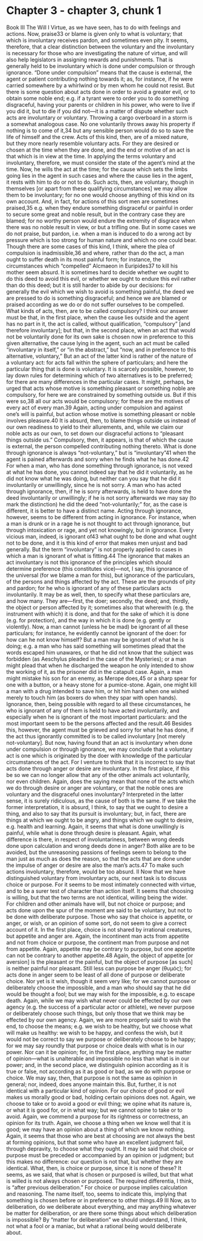 # Chapter 3 - chapter 3, chunk 1

Book III The Will I Virtue, as we have seen, has to do with feelings and actions. Now, praise33 or blame is given only to what is voluntary; that which is involuntary receives pardon, and sometimes even pity. It seems, therefore, that a clear distinction between the voluntary and the involuntary is necessary for those who are investigating the nature of virtue, and will also help legislators in assigning rewards and punishments. That is generally held to be involuntary which is done under compulsion or through ignorance. “Done under compulsion” means that the cause is external, the agent or patient contributing nothing towards it; as, for instance, if he were carried somewhere by a whirlwind or by men whom he could not resist. But there is some question about acts done in order to avoid a greater evil, or to obtain some noble end; e.g. if a tyrant were to order you to do something disgraceful, having your parents or children in his power, who were to live if you did it, but to die if you did not⁠—it is a matter of dispute whether such acts are involuntary or voluntary. Throwing a cargo overboard in a storm is a somewhat analogous case. No one voluntarily throws away his property if nothing is to come of it,34 but any sensible person would do so to save the life of himself and the crew. Acts of this kind, then, are of a mixed nature, but they more nearly resemble voluntary acts. For they are desired or chosen at the time when they are done, and the end or motive of an act is that which is in view at the time. In applying the terms voluntary and involuntary, therefore, we must consider the state of the agent’s mind at the time. Now, he wills the act at the time; for the cause which sets the limbs going lies in the agent in such cases and where the cause lies in the agent, it rests with him to do or not to do. Such acts, then, are voluntary, though in themselves [or apart from these qualifying circumstances] we may allow them to be involuntary; for no one would choose anything of this kind on its own account. And, in fact, for actions of this sort men are sometimes praised,35 e.g. when they endure something disgraceful or painful in order to secure some great and noble result, but in the contrary case they are blamed; for no worthy person would endure the extremity of disgrace when there was no noble result in view, or but a trifling one. But in some cases we do not praise, but pardon, i.e. when a man is induced to do a wrong act by pressure which is too strong for human nature and which no one could bear. Though there are some cases of this kind, I think, where the plea of compulsion is inadmissible,36 and where, rather than do the act, a man ought to suffer death in its most painful form; for instance, the circumstances which “compelled” Alcmaeon in Euripides37 to kill his mother seem absurd. It is sometimes hard to decide whether we ought to do this deed to avoid this evil, or whether we ought to endure this evil rather than do this deed; but it is still harder to abide by our decisions: for generally the evil which we wish to avoid is something painful, the deed we are pressed to do is something disgraceful; and hence we are blamed or praised according as we do or do not suffer ourselves to be compelled. What kinds of acts, then, are to be called compulsory? I think our answer must be that, in the first place, when the cause lies outside and the agent has no part in it, the act is called, without qualification, “compulsory” [and therefore involuntary]; but that, in the second place, when an act that would not be voluntarily done for its own sake is chosen now in preference to this given alternative, the cause lying in the agent, such an act must be called “involuntary in itself,” or “in the abstract,” but “now, and in preference to this alternative, voluntary,” But an act of the latter kind is rather of the nature of a voluntary act: for acts fall within the sphere of particulars; and here the particular thing that is done is voluntary. It is scarcely possible, however, to lay down rules for determining which of two alternatives is to be preferred; for there are many differences in the particular cases. It might, perhaps, be urged that acts whose motive is something pleasant or something noble are compulsory, for here we are constrained by something outside us. But if this were so,38 all our acts would be compulsory; for these are the motives of every act of every man.39 Again, acting under compulsion and against one’s will is painful, but action whose motive is something pleasant or noble involves pleasure.40 It is absurd, then, to blame things outside us instead of our own readiness to yield to their allurements, and, while we claim our noble acts as our own, to set down our disgraceful actions to “pleasant things outside us.” Compulsory, then, it appears, is that of which the cause is external, the person compelled contributing nothing thereto. What is done through ignorance is always “not-voluntary,” but is “involuntary”41 when the agent is pained afterwards and sorry when he finds what he has done.42 For when a man, who has done something through ignorance, is not vexed at what he has done, you cannot indeed say that he did it voluntarily, as he did not know what he was doing, but neither can you say that he did it involuntarily or unwillingly, since he is not sorry. A man who has acted through ignorance, then, if he is sorry afterwards, is held to have done the deed involuntarily or unwillingly; if he is not sorry afterwards we may say (to mark the distinction) he did the deed “not-voluntarily;” for, as the case is different, it is better to have a distinct name. Acting through ignorance, however, seems to be different from acting in ignorance. For instance, when a man is drunk or in a rage he is not thought to act through ignorance, but through intoxication or rage, and yet not knowingly, but in ignorance. Every vicious man, indeed, is ignorant of43 what ought to be done and what ought not to be done, and it is this kind of error that makes men unjust and bad generally. But the term “involuntary” is not properly applied to cases in which a man is ignorant of what is fitting.44 The ignorance that makes an act involuntary is not this ignorance of the principles which should determine preference (this constitutes vice)⁠—not, I say, this ignorance of the universal (for we blame a man for this), but ignorance of the particulars, of the persons and things affected by the act. These are the grounds of pity and pardon; for he who is ignorant of any of these particulars acts involuntarily. It may be as well, then, to specify what these particulars are, and how many. They are⁠—first, the doer; secondly, the deed; and, thirdly, the object or person affected by it; sometimes also that wherewith (e.g. the instrument with which) it is done, and that for the sake of which it is done (e.g. for protection), and the way in which it is done (e.g. gently or violently). Now, a man cannot (unless he be mad) be ignorant of all these particulars; for instance, he evidently cannot be ignorant of the doer: for how can he not know himself? But a man may be ignorant of what he is doing; e.g. a man who has said something will sometimes plead that the words escaped him unawares, or that he did not know that the subject was forbidden (as Aeschylus pleaded in the case of the Mysteries); or a man might plead that when he discharged the weapon he only intended to show the working of it, as the prisoner did in the catapult case. Again, a man might mistake his son for an enemy, as Merope does,45 or a sharp spear for one with a button, or a heavy stone for a pumice-stone. Again, one might kill a man with a drug intended to save him, or hit him hard when one wished merely to touch him (as boxers do when they spar with open hands). Ignorance, then, being possible with regard to all these circumstances, he who is ignorant of any of them is held to have acted involuntarily, and especially when he is ignorant of the most important particulars: and the most important seem to be the persons affected and the result.46 Besides this, however, the agent must be grieved and sorry for what he has done, if the act thus ignorantly committed is to be called involuntary [not merely not-voluntary]. But now, having found that an act is involuntary when done under compulsion or through ignorance, we may conclude that a voluntary act is one which is originated by the doer with knowledge of the particular circumstances of the act. For I venture to think that it is incorrect to say that acts done through anger or desire are involuntary. In the first place, if this be so we can no longer allow that any of the other animals act voluntarily, nor even children. Again, does the saying mean that none of the acts which we do through desire or anger are voluntary, or that the noble ones are voluntary and the disgraceful ones involuntary? Interpreted in the latter sense, it is surely ridiculous, as the cause of both is the same. If we take the former interpretation, it is absurd, I think, to say that we ought to desire a thing, and also to say that its pursuit is involuntary; but, in fact, there are things at which we ought to be angry, and things which we ought to desire, e.g. health and learning. Again, it seems that what is done unwillingly is painful, while what is done through desire is pleasant. Again, what difference is there, in respect of involuntariness, between wrong deeds done upon calculation and wrong deeds done in anger? Both alike are to be avoided, but the unreasoning passions of feelings seem to belong to the man just as much as does the reason, so that the acts that are done under the impulse of anger or desire are also the man’s acts.47 To make such actions involuntary, therefore, would be too absurd. II Now that we have distinguished voluntary from involuntary acts, our next task is to discuss choice or purpose. For it seems to be most intimately connected with virtue, and to be a surer test of character than action itself. It seems that choosing is willing, but that the two terms are not identical, willing being the wider. For children and other animals have will, but not choice or purpose; and acts done upon the spur of the moment are said to be voluntary, but not to be done with deliberate purpose. Those who say that choice is appetite, or anger, or wish, or an opinion of some sort, do not seem to give a correct account of it. In the first place, choice is not shared by irrational creatures, but appetite and anger are. Again, the incontinent man acts from appetite and not from choice or purpose, the continent man from purpose and not from appetite. Again, appetite may be contrary to purpose, but one appetite can not be contrary to another appetite.48 Again, the object of appetite [or aversion] is the pleasant or the painful, but the object of purpose [as such] is neither painful nor pleasant. Still less can purpose be anger (θυμός); for acts done in anger seem to be least of all done of purpose or deliberate choice. Nor yet is it wish, though it seem very like; for we cannot purpose or deliberately choose the impossible, and a man who should say that he did would be thought a fool; but we may wish for the impossible, e.g. to escape death. Again, while we may wish what never could be effected by our own agency (e.g. the success of a particular actor or athlete), we never purpose or deliberately choose such things, but only those that we think may be effected by our own agency. Again, we are more properly said to wish the end, to choose the means; e.g. we wish to be healthy, but we choose what will make us healthy: we wish to be happy, and confess the wish, but it would not be correct to say we purpose or deliberately choose to be happy; for we may say roundly that purpose or choice deals with what is in our power. Nor can it be opinion; for, in the first place, anything may be matter of opinion⁠—what is unalterable and impossible no less than what is in our power; and, in the second place, we distinguish opinion according as it is true or false, not according as it as good or bad, as we do with purpose or choice. We may say, then, that purpose is not the same as opinion in general; nor, indeed, does anyone maintain this. But, further, it is not identical with a particular kind of opinion. For our choice of good or evil makes us morally good or bad, holding certain opinions does not. Again, we choose to take or to avoid a good or evil thing; we opine what its nature is, or what it is good for, or in what way; but we cannot opine to take or to avoid. Again, we commend a purpose for its rightness or correctness, an opinion for its truth. Again, we choose a thing when we know well that it is good; we may have an opinion about a thing of which we know nothing. Again, it seems that those who are best at choosing are not always the best at forming opinions, but that some who have an excellent judgment fail, through depravity, to choose what they ought. It may be said that choice or purpose must be preceded or accompanied by an opinion or judgment; but this makes no difference: our question is not that, but whether they are identical. What, then, is choice or purpose, since it is none of these? It seems, as we said, that what is chosen or purposed is willed, but that what is willed is not always chosen or purposed. The required differentia, I think, is “after previous deliberation.” For choice or purpose implies calculation and reasoning. The name itself, too, seems to indicate this, implying that something is chosen before or in preference to other things.49 III Now, as to deliberation, do we deliberate about everything, and may anything whatever be matter for deliberation, or are there some things about which deliberation is impossible? By “matter for deliberation” we should understand, I think, not what a fool or a maniac, but what a rational being would deliberate about.